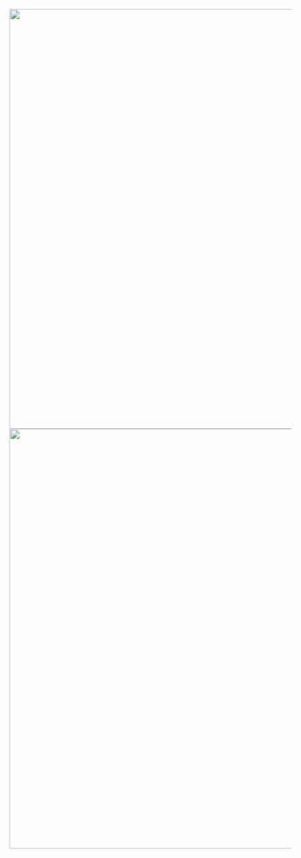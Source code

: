 <p align="center">
  <img src="https://www.gifcen.com/wp-content/uploads/2021/06/regular-show-gif-11.gif" width="750px" />
  <img src="https://i.giphy.com/media/JH0tl5bOvSVGJeCUBX/giphy.gif" width="750px" />
</p>

